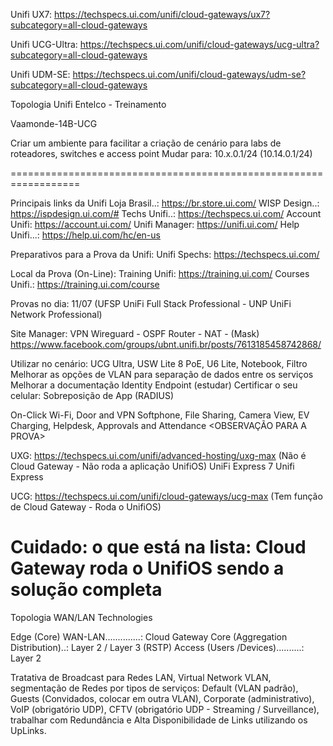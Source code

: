Unifi UX7: https://techspecs.ui.com/unifi/cloud-gateways/ux7?subcategory=all-cloud-gateways

Unifi UCG-Ultra: https://techspecs.ui.com/unifi/cloud-gateways/ucg-ultra?subcategory=all-cloud-gateways

Unifi UDM-SE: https://techspecs.ui.com/unifi/cloud-gateways/udm-se?subcategory=all-cloud-gateways

Topologia Unifi Entelco - Treinamento

Vaamonde-14B-UCG

Criar um ambiente para facilitar a criação de cenário para labs de roteadores, switches e access point
Mudar para: 10.x.0.1/24 (10.14.0.1/24)

==================================================================

Principais links da Unifi
Loja Brasil..: https://br.store.ui.com/
WISP Design..: https://ispdesign.ui.com/#
Techs Unifi..: https://techspecs.ui.com/
Account Unifi: https://account.ui.com/
Unifi Manager: https://unifi.ui.com/
Help Unifi...: https://help.ui.com/hc/en-us

Preparativos para a Prova da Unifi:
Unifi Spechs: https://techspecs.ui.com/

Local da Prova (On-Line):
Training Unifi: https://training.ui.com/
Courses Unifi.: https://training.ui.com/course

Provas no dia: 11/07 (UFSP UniFi Full Stack Professional - UNP UniFi Network Professional)

Site Manager: VPN Wireguard - OSPF Router - NAT - (Mask)
https://www.facebook.com/groups/ubnt.unifi.br/posts/7613185458742868/

Utilizar no cenário: UCG Ultra, USW Lite 8 PoE, U6 Lite, Notebook, Filtro
Melhorar as opções de VLAN para separação de dados entre os serviços
Melhorar a documentação Identity Endpoint (estudar)
Certificar o seu celular: Sobreposição de App (RADIUS)

On-Click Wi-Fi, Door and VPN
Softphone, File Sharing, Camera View, EV Charging, Helpdesk, Approvals and Attendance <OBSERVAÇÃO PARA A PROVA>

UXG: https://techspecs.ui.com/unifi/advanced-hosting/uxg-max
(Não é Cloud Gateway - Não roda a aplicação UnifiOS)
UniFi Express 7 Unifi Express

UCG: https://techspecs.ui.com/unifi/cloud-gateways/ucg-max
(Tem função de Cloud Gateway - Roda o UnifiOS)

Cuidado: o que está na lista: Cloud Gateway roda o UnifiOS sendo a solução completa
================================================================
Topologia WAN/LAN Technologies

Edge (Core) WAN-LAN..............: Cloud Gateway
Core (Aggregation Distribution)..: Layer 2 / Layer 3 (RSTP)
Access (Users /Devices)..........: Layer 2

Tratativa de Broadcast para Redes LAN, Virtual Network VLAN, segmentação de Redes por tipos de serviços: Default (VLAN padrão), Guests (Convidados, colocar em outra VLAN), Corporate (administrativo), VoIP (obrigatório UDP), CFTV (obrigatório UDP - Streaming / Surveillance), trabalhar com Redundância e Alta Disponibilidade de Links utilizando os UpLinks.